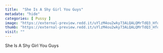 ```yaml
---
title:  "She Is A Shy Girl You Guys"
metadate: "hide"
categories: [ Pussy ]
image: "https://external-preview.redd.it/uYlzM4ou2wky73ALQALQMrTdQ3_HfqvuOtJLefDkHDU.jpg?auto=webp&s=711090b4c043e3595e7be20073c8540164ddbe80"
thumb: "https://external-preview.redd.it/uYlzM4ou2wky73ALQALQMrTdQ3_HfqvuOtJLefDkHDU.jpg?width=1080&crop=smart&auto=webp&s=a7b56a6612656784618f1b9d68637214d6999778"
visit: ""
---
```

She Is A Shy Girl You Guys
